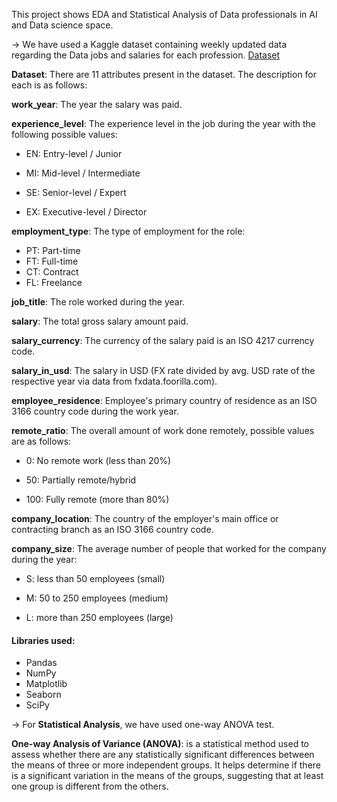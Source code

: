 This project shows EDA and Statistical Analysis of Data professionals in AI and Data science space.

-> We have used a Kaggle dataset containing weekly updated data regarding the Data jobs and salaries for each profession. [Dataset](https://www.kaggle.com/datasets/lorenzovzquez/data-jobs-salaries/data?select=salaries.csv)

**Dataset**: There are 11 attributes present in the dataset. The description for each is as follows:

**work_year**: The year the salary was paid.

**experience_level**: The experience level in the job during the year with the following possible values:

- EN: Entry-level / Junior

- MI: Mid-level / Intermediate

- SE: Senior-level / Expert

- EX: Executive-level / Director

**employment_type**: The type of employment for the role:
- PT: Part-time
- FT: Full-time
- CT: Contract
- FL: Freelance

**job_title**: The role worked during the year.

**salary**: The total gross salary amount paid.

**salary_currency**: The currency of the salary paid is an ISO 4217 currency code.

**salary_in_usd**: The salary in USD (FX rate divided by avg. USD rate of the respective year via data from fxdata.foorilla.com).

**employee_residence**: Employee's primary country of residence as an ISO 3166 country code during the work year.

**remote_ratio**: The overall amount of work done remotely, possible values are as follows:

- 0: No remote work (less than 20%)

- 50: Partially remote/hybrid
  
- 100: Fully remote (more than 80%)

**company_location**: The country of the employer's main office or contracting branch as an ISO 3166 country code.

**company_size**: The average number of people that worked for the company during the year:

- S: less than 50 employees (small)

- M: 50 to 250 employees (medium)

- L: more than 250 employees (large)

#### Libraries used: 
- Pandas
- NumPy
- Matplotlib
- Seaborn
- SciPy

-> For **Statistical Analysis**, we have used one-way ANOVA test.

**One-way Analysis of Variance (ANOVA)**: is a statistical method used to assess whether there are any statistically significant differences between the means of three or more independent groups. It helps determine if there is a significant variation in the means of the groups, suggesting that at least one group is different from the others.
